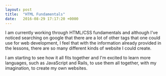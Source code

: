 ```yaml
---
layout: post
title:  "HTML Fundamentals"
date:   2016-08-29 17:17:20 +0000
---
```



I am currently working through HTML/CSS fundamentals and although I've noticed searching on google that there are a lot of other tags that one could use for web development, I feel that with the information already provided in the lessons, there are so many different kinds of website I could create. 

I am starting to see how it all fits together and I'm excited to learn more languages, such as JavaScript and Rails, to use them all together, with my imagination, to create my own websites.   
